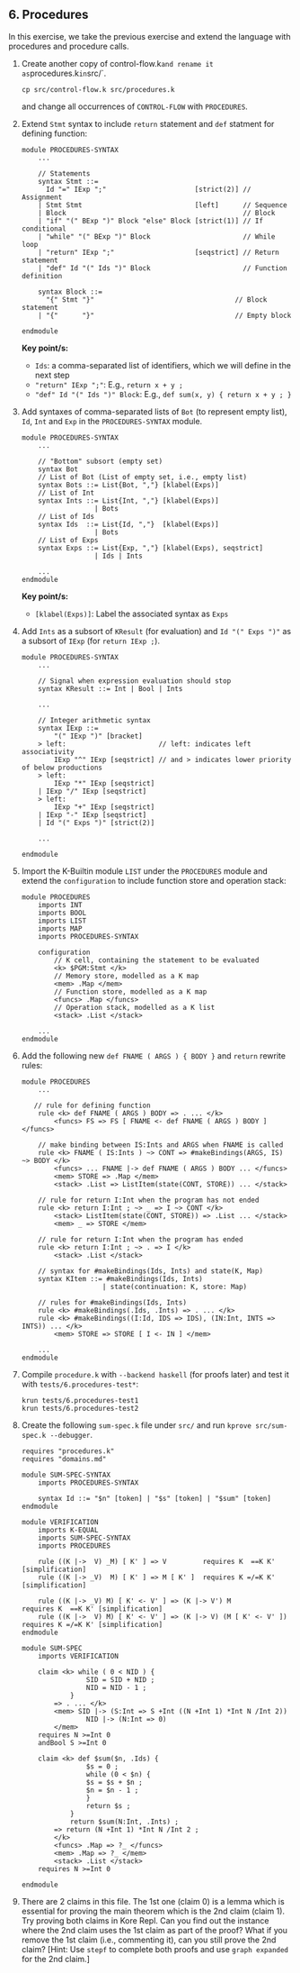 ## 6. Procedures

In this exercise, we take the previous exercise and extend the language with procedures 
and procedure calls.

1. Create another copy of control-flow.k` and rename it as `procedures.k` in `src/`.
    ```shell
    cp src/control-flow.k src/procedures.k
    ```
    and change all occurrences of `CONTROL-FLOW` with `PROCEDURES`.


2. Extend `Stmt` syntax to include `return` statement and `def` statment for defining function:
    ```k
    module PROCEDURES-SYNTAX
        ...

        // Statements
        syntax Stmt ::= 
          Id "=" IExp ";"                      [strict(2)] // Assignment
        | Stmt Stmt                            [left]      // Sequence  
        | Block                                            // Block
        | "if" "(" BExp ")" Block "else" Block [strict(1)] // If conditional
        | "while" "(" BExp ")" Block                       // While loop
        | "return" IExp ";"                    [seqstrict] // Return statement
        | "def" Id "(" Ids ")" Block                       // Function definition

        syntax Block ::=
          "{" Stmt "}"                                   // Block statement
        | "{"      "}"                                   // Empty block
        
    endmodule
    ```

    **Key point/s:**
    - `Ids`: a comma-separated list of identifiers, which we will define in the next step
    - `"return" IExp ";"`: E.g., `return x + y ;`
    - `"def" Id "(" Ids ")" Block`: E.g., `def sum(x, y) { return x + y ; }`


3. Add syntaxes of comma-separated lists of `Bot` (to represent empty list), `Id`, `Int` and `Exp` in the `PROCEDURES-SYNTAX` module.
    ```k
    module PROCEDURES-SYNTAX
        ...

        // "Bottom" subsort (empty set)
        syntax Bot
        // List of Bot (List of empty set, i.e., empty list)
        syntax Bots ::= List{Bot, ","} [klabel(Exps)]
        // List of Int
        syntax Ints ::= List{Int, ","} [klabel(Exps)]
                      | Bots
        // List of Ids
        syntax Ids  ::= List{Id, ","}  [klabel(Exps)]
                      | Bots
        // List of Exps
        syntax Exps ::= List{Exp, ","} [klabel(Exps), seqstrict]
                      | Ids | Ints
        
        ...
    endmodule
    ```

    **Key point/s:**
    - `[klabel(Exps)]`: Label the associated syntax as `Exps`


4. Add `Ints` as a subsort of `KResult` (for evaluation) and `Id "(" Exps ")"` as a subsort of `IExp` (for `return IExp ;`).
    ```k
    module PROCEDURES-SYNTAX
        ...

        // Signal when expression evaluation should stop
        syntax KResult ::= Int | Bool | Ints

        ...

        // Integer arithmetic syntax
        syntax IExp ::= 
            "(" IExp ")" [bracket]   
        > left:                       // left: indicates left associativity 
            IExp "^" IExp [seqstrict] // and > indicates lower priority of below productions
        > left:                   
            IExp "*" IExp [seqstrict]
        | IExp "/" IExp [seqstrict]
        > left:
            IExp "+" IExp [seqstrict]  
        | IExp "-" IExp [seqstrict]
        | Id "(" Exps ")" [strict(2)]
    
        ...
    
    endmodule
    ``` 


5. Import the K-Builtin module `LIST` under the `PROCEDURES` module and extend the `configuration` to include function 
store and operation stack:
    ```k
    module PROCEDURES
        imports INT
        imports BOOL
        imports LIST
        imports MAP
        imports PROCEDURES-SYNTAX 

        configuration
            // K cell, containing the statement to be evaluated
            <k> $PGM:Stmt </k>
            // Memory store, modelled as a K map
            <mem> .Map </mem>
            // Function store, modelled as a K map
            <funcs> .Map </funcs>
            // Operation stack, modelled as a K list
            <stack> .List </stack>

        ...
    endmodule
    ```


6. Add the following new `def FNAME ( ARGS ) { BODY }` and `return` rewrite rules:
    ```k
    module PROCEDURES
        ...

       // rule for defining function
        rule <k> def FNAME ( ARGS ) BODY => . ... </k>
            <funcs> FS => FS [ FNAME <- def FNAME ( ARGS ) BODY ] </funcs>

        // make binding between IS:Ints and ARGS when FNAME is called 
        rule <k> FNAME ( IS:Ints ) ~> CONT => #makeBindings(ARGS, IS) ~> BODY </k>
            <funcs> ... FNAME |-> def FNAME ( ARGS ) BODY ... </funcs>
            <mem> STORE => .Map </mem>
            <stack> .List => ListItem(state(CONT, STORE)) ... </stack>

        // rule for return I:Int when the program has not ended
        rule <k> return I:Int ; ~> _ => I ~> CONT </k>
            <stack> ListItem(state(CONT, STORE)) => .List ... </stack>
            <mem> _ => STORE </mem>

        // rule for return I:Int when the program has ended
        rule <k> return I:Int ; ~> . => I </k>
            <stack> .List </stack>

        // syntax for #makeBindings(Ids, Ints) and state(K, Map)
        syntax KItem ::= #makeBindings(Ids, Ints)
                        | state(continuation: K, store: Map)

        // rules for #makeBindings(Ids, Ints)
        rule <k> #makeBindings(.Ids, .Ints) => . ... </k>
        rule <k> #makeBindings((I:Id, IDS => IDS), (IN:Int, INTS => INTS)) ... </k>
            <mem> STORE => STORE [ I <- IN ] </mem>
        
        ...
    endmodule
    ```


7. Compile `procedure.k` with `--backend haskell` (for proofs later) and test it with `tests/6.procedures-test*`:
    ```shell
    krun tests/6.procedures-test1
    krun tests/6.procedures-test2
    ```


8. Create the following `sum-spec.k` file under `src/` and run `kprove src/sum-spec.k --debugger`.
    ```k
    requires "procedures.k"
    requires "domains.md"

    module SUM-SPEC-SYNTAX
        imports PROCEDURES-SYNTAX

        syntax Id ::= "$n" [token] | "$s" [token] | "$sum" [token]
    endmodule

    module VERIFICATION
        imports K-EQUAL
        imports SUM-SPEC-SYNTAX
        imports PROCEDURES

        rule ((K |->  V) _M) [ K' ] => V         requires K  ==K K' [simplification]
        rule ((K |-> _V)  M) [ K' ] => M [ K' ]  requires K =/=K K' [simplification]

        rule ((K |-> _V) M) [ K' <- V' ] => (K |-> V') M               requires K  ==K K' [simplification]
        rule ((K |->  V) M) [ K' <- V' ] => (K |-> V) (M [ K' <- V' ]) requires K =/=K K' [simplification]
    endmodule

    module SUM-SPEC
        imports VERIFICATION

        claim <k> while ( 0 < NID ) {
                    SID = SID + NID ;
                    NID = NID - 1 ;
                }
            => . ... </k>
            <mem> SID |-> (S:Int => S +Int ((N +Int 1) *Int N /Int 2))
                    NID |-> (N:Int => 0)
            </mem>
        requires N >=Int 0
        andBool S >=Int 0

        claim <k> def $sum($n, .Ids) {
                    $s = 0 ;
                    while (0 < $n) {
                    $s = $s + $n ;
                    $n = $n - 1 ;
                    }
                    return $s ;
                }
                return $sum(N:Int, .Ints) ;
            => return (N +Int 1) *Int N /Int 2 ;
            </k>
            <funcs> .Map => ?_ </funcs>
            <mem> .Map => ?_ </mem>
            <stack> .List </stack>
        requires N >=Int 0

    endmodule
    ```


9. There are 2 claims in this file. The 1st one (claim 0) is a lemma which is essential for proving the main theorem which is 
the 2nd claim (claim 1). Try proving both claims in Kore Repl. Can you find out the instance where the 2nd claim uses the 1st claim as 
part of the proof? What if you remove the 1st claim (i.e., commenting it), can you still prove the 2nd claim? 
[Hint: Use `stepf` to complete both proofs and use `graph expanded` for the 2nd claim.]
